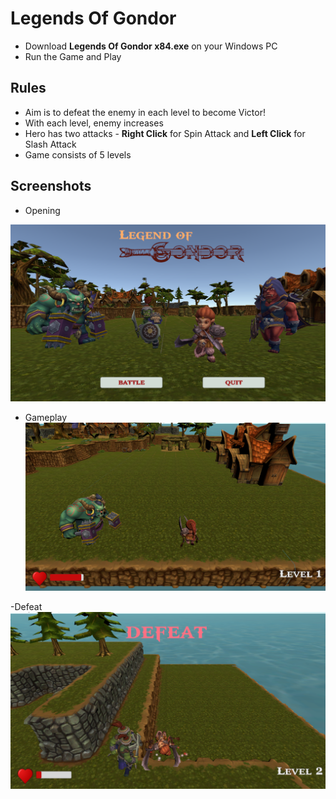 # Legends Of Gondor
-  Download **Legends Of Gondor x84.exe** on your Windows PC
- Run the Game and Play

## Rules
 - Aim is to defeat the enemy in each level to become Victor!
 - With each level, enemy increases
 - Hero has two attacks - **Right Click** for Spin Attack and **Left Click** for Slash Attack
 - Game consists of 5 levels 


## Screenshots
- Opening

![Opening](https://github.com/Roopesh16/UnityGames/blob/main/Legends%20Of%20Gondor/Pics/Opening.png)

- Gameplay
![Gameplay](https://github.com/Roopesh16/UnityGames/blob/main/Legends%20Of%20Gondor/Pics/Gameplay.png)

-Defeat
![Defeat](https://github.com/Roopesh16/UnityGames/blob/main/Legends%20Of%20Gondor/Pics/Defeat.png)
